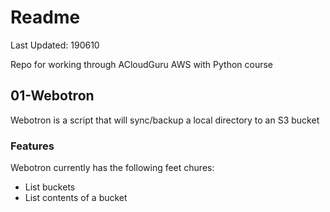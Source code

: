 # Readme
Last Updated: 190610

Repo for working through ACloudGuru AWS with Python course

## 01-Webotron
Webotron is a script that will sync/backup a local directory to an S3 bucket


### Features

Webotron currently has the following feet chures:

- List buckets
- List contents of a bucket
